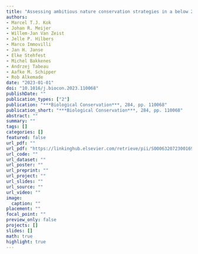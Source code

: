```yaml
---
title: "Assessing ambitious nature conservation strategies in a below 2-degree and food-secure world"
authors: 
- Marcel T.J. Kok
- Johan R. Meijer
- Willem-Jan Van Zeist
- Jelle P. Hilbers
- Marco Immovilli
- Jan H. Janse
- Elke Stehfest
- Michel Bakkenes
- Andrzej Tabeau
- Aafke M. Schipper
- Rob Alkemade
date: "2023-01-01"
doi: "10.1016/j.biocon.2023.110068"
publishDate: ""
publication_types: ["2"]
publication: "***Biological Conservation***, 284, pp. 110068"
publication_short: "***Biological Conservation***, 284, pp. 110068"
abstract: ""
summary: ""
tags: []
categories: []
featured: false
url_pdf: ""
url_pdf: "https://linkinghub.elsevier.com/retrieve/pii/S0006320723001696"
url_code: ""
url_dataset: ""
url_poster: ""
url_preprint: ""
url_project: ""
url_slides: ""
url_source: ""
url_video: ""
image: 
  caption: ""
placement: ""
focal_point: ""
preview_only: false
projects: []
slides: []
math: true
highlight: true
---
```

